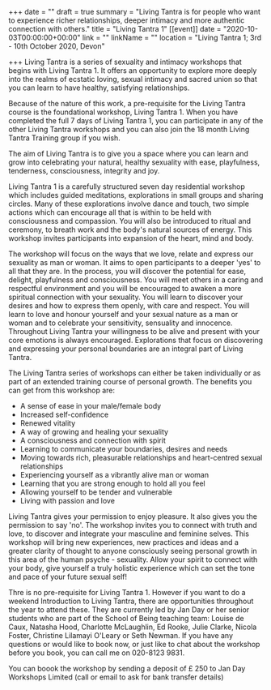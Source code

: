 +++
date = ""
draft = true
summary = "Living Tantra is for people who want to experience richer relationships, deeper intimacy and more authentic connection with others."
title = "Living Tantra 1"
[[event]]
date = "2020-10-03T00:00:00+00:00"
link = ""
linkName = ""
location = "Living Tantra 1; 3rd - 10th October 2020, Devon"

+++
Living Tantra is a series of sexuality and intimacy workshops that begins with Living Tantra 1. It offers an opportunity to explore more deeply into the realms of ecstatic loving, sexual intimacy and sacred union so that you can learn to have healthy, satisfying relationships.

Because of the nature of this work, a pre-requisite for the Living Tantra course is the foundational workshop, Living Tantra 1. When you have completed the full 7 days of Living Tantra 1, you can participate in any of the other Living Tantra workshops and you can also join the 18 month Living Tantra Training group if you wish.

The aim of Living Tantra is to give you a space where you can learn and grow into celebrating your natural, healthy sexuality with ease, playfulness, tenderness, consciousness, integrity and joy.

 Living Tantra 1 is a carefully structured seven day residential workshop which includes guided meditations, explorations in small groups and sharing circles. Many of these explorations involve dance and touch, two simple actions which can encourage all that is within to be held with consciousness and compassion. You will also be introduced to ritual and ceremony, to breath work and the body's natural sources of energy. This workshop invites participants into expansion of the heart, mind and body.

The workshop will focus on the ways that we love, relate and express our sexuality as man or woman. It aims to open participants to a deeper 'yes' to all that they are. In the process, you will discover the potential for ease, delight, playfulness and consciousness. You will meet others in a caring and respectful environment and you will be encouraged to awaken a more spiritual connection with your sexuality. You will learn to discover your desires and how to express them openly, with care and respect. You will learn to love and honour yourself and your sexual nature as a man or woman and to celebrate your sensitivity, sensuality and innocence. Throughout Living Tantra your willingness to be alive and present with your core emotions is always encouraged. Explorations that focus on discovering and expressing your personal boundaries are an integral part of Living Tantra.

The Living Tantra series of workshops can either be taken individually or as part of an extended training course of personal growth. The benefits you can get from this workshop are:

* A sense of ease in your male/female body
* Increased self-confidence
* Renewed vitality
* A way of growing and healing your sexuality
* A consciousness and connection with spirit
* Learning to communicate your boundaries, desires and needs
* Moving towards rich, pleasurable relationships and heart-centred sexual relationships
* Experiencing yourself as a vibrantly alive man or woman
* Learning that you are strong enough to hold all you feel
* Allowing yourself to be tender and vulnerable
* Living with passion and love

Living Tantra gives your permission to enjoy pleasure. It also gives you the permission to say 'no'. The workshop invites you to connect with truth and love, to discover and integrate your masculine and feminine selves. This workshop will bring new experiences, new practices and ideas and a greater clarity of thought to anyone consciously seeing personal growth in this area of the human psyche - sexuality. Allow your spirit to connect with your body, give yourself a truly holistic experience which can set the tone and pace of your future sexual self!

Thre is no pre-requisite for Living Tantra 1. However if you want to do a weekend Introduction to Living Tantra, there are opportunities throughout the year to attend these. They are currently led by Jan Day or her senior students who are part of the School of Being teaching team: Louise de Caux, Natasha Hood, Charlotte McLaughlin, Ed Rooke, Julie Clarke, Nicola Foster, Christine Lilamayi O'Leary or Seth Newman. If you have any questions or would like to book now, or just like to chat about the workshop before you book, you can call me on 020-8123 9831.

You can boook the workshop by sending a deposit of £ 250 to Jan Day Workshops Limited (call or email to ask for bank transfer details)